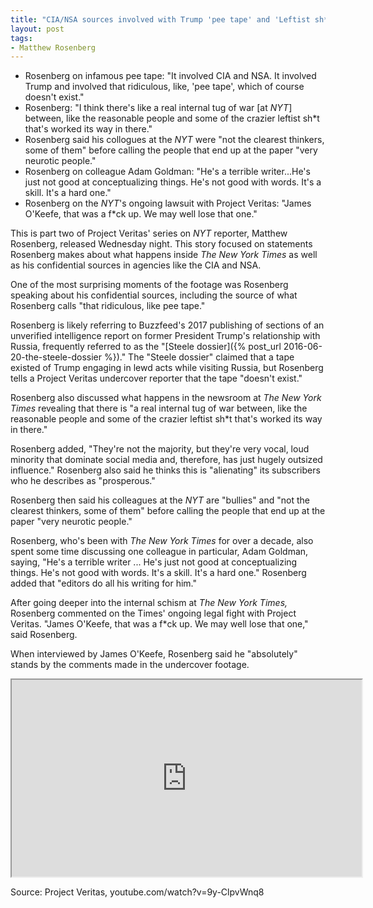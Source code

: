 ```yaml
---
title: "CIA/NSA sources involved with Trump 'pee tape' and 'Leftist sh*t' at The Times"
layout: post
tags:
- Matthew Rosenberg
---
```


- Rosenberg on infamous pee tape: "It involved CIA and NSA. It involved Trump and involved that ridiculous, like, 'pee tape', which of course doesn't exist."
- Rosenberg: "I think there's like a real internal tug of war \[at *NYT*\] between, like the reasonable people and some of the crazier leftist sh\*t that's worked its way in there."
- Rosenberg said his collogues at the *NYT* were "not the clearest thinkers, some of them" before calling the people that end up at the paper "very neurotic people."
- Rosenberg on colleague Adam Goldman: "He's a terrible writer...He's just not good at conceptualizing things. He's not good with words. It's a skill. It's a hard one."
- Rosenberg on the *NYT*'s ongoing lawsuit with Project Veritas: "James O'Keefe, that was a f\*ck up. We may well lose that one."

This is part two of Project Veritas' series on *NYT* reporter, Matthew Rosenberg, released Wednesday night. This story focused on statements Rosenberg makes about what happens inside *The New York Times* as well as his confidential sources in agencies like the CIA and NSA.

One of the most surprising moments of the footage was Rosenberg speaking about his confidential sources, including the source of what Rosenberg calls "that ridiculous, like pee tape."

Rosenberg is likely referring to Buzzfeed's 2017 publishing of sections of an unverified intelligence report on former President Trump's relationship with Russia, frequently referred to as the "[Steele dossier]({% post_url 2016-06-20-the-steele-dossier %})." The "Steele dossier" claimed that a tape existed of Trump engaging in lewd acts while visiting Russia, but Rosenberg tells a Project Veritas undercover reporter that the tape "doesn't exist."

Rosenberg also discussed what happens in the newsroom at *The New York Times* revealing that there is "a real internal tug of war between, like the reasonable people and some of the crazier leftist sh\*t that's worked its way in there."

Rosenberg added, "They're not the majority, but they're very vocal, loud minority that dominate social media and, therefore, has just hugely outsized influence." Rosenberg also said he thinks this is "alienating" its subscribers who he describes as "prosperous."

Rosenberg then said his colleagues at the *NYT* are "bullies" and "not the clearest thinkers, some of them" before calling the people that end up at the paper "very neurotic people."

Rosenberg, who's been with *The New York Times* for over a decade, also spent some time discussing one colleague in particular, Adam Goldman, saying, "He's a terrible writer ... He's just not good at conceptualizing things. He's not good with words. It's a skill. It's a hard one." Rosenberg added that "editors do all his writing for him."

After going deeper into the internal schism at *The New York Times,* Rosenberg commented on the Times' ongoing legal fight with Project Veritas. "James O'Keefe, that was a f\*ck up. We may well lose that one," said Rosenberg.

When interviewed by James O'Keefe, Rosenberg said he "absolutely" stands by the comments made in the undercover footage.

<iframe width="560" height="315" src="https://www.youtube.com/embed/9y-ClpvWnq8" title="The CIA/NSA 'pee tape' and Leftist shit at The Times"></iframe>

Source: Project Veritas, youtube.com/watch?v=9y-ClpvWnq8
